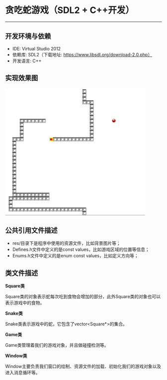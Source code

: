 # 贪吃蛇游戏（SDL2 + C++开发）

---

## 开发环境与依赖

 - IDE: Virtual Studio 2012
 - 依赖库: SDL2（下载地址: https://www.libsdl.org/download-2.0.php）
 - 开发语言: C++

## 实现效果图
![俄罗斯方块游戏实现效果图](https://github.com/SmallHedgehog/Games-Snake/blob/master/res/4.png)

## 公共引用文件描述
- res/目录下是程序中使用的资源文件，比如背景图片等；
- Defines.h文件中定义的是const values，比如游戏区域的位置等信息；
- Enums.h文件中定义的是enum const values，比如定义方向等；

## 类文件描述

**Square类**

Square类的对象表示蛇每次吃到食物会增加的部分，此外Square类的对象也可以表示游戏中的食物。

**Snake类**

Snake类表示游戏中的蛇，它包含了vector\<Square*>的集合。

**Game类**

Game类管理着我们的游戏对象，并且做碰撞检测等。

**Window类**

Window主要负责我们窗口的绘制、资源文件的加载、初始化我们的游戏对象以及进入消息循环等。
